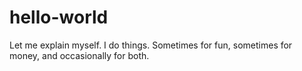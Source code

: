 # hello-world

Let me explain myself.  I do things.  Sometimes for fun, sometimes for money, and occasionally for both.
